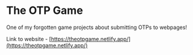 # The OTP Game

One of my forgotten game projects about submitting OTPs to webpages!

Link to website - [https://theotpgame.netlify.app/](https://theotpgame.netlify.app/)